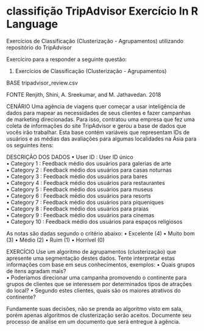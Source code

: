 # classifição TripAdvisor Exercício In R Language
Exercícios de Classificação (Clusterização - Agrupamentos) utilizando repositório do TripAdvisor

Exercíciro para a responder a seguinte questão:

1) Exercícios de Classificação (Clusterização - Agrupamentos) 
 
BASE  tripadvisor_review.csv 
 
FONTE Renjith, Shini, A. Sreekumar, and M. Jathavedan. 2018 
 
CENÁRIO 
Uma agência de viagens quer começar a usar inteligência de dados para mapear as necessidades de seus clientes e fazer campanhas de marketing direcionadas. 
Para isso, contratou uma empresa que fez uma coleta de informações do site TripAdvisor e gerou a base de dados que vocês irão trabalhar. 
Esta base contém variáveis que representam IDs de usuários e as médias das avaliações para algumas localidades na Ásia para os seguintes itens: 
 
DESCRIÇÃO DOS DADOS 
• User ID : User ID único  
• Category 1 : Feedback médio dos usuários para galerias de arte  
• Category 2 : Feedback médio dos usuários para casas noturnas  
• Category 3 : Feedback médio dos usuários para bares  
• Category 4 : Feedback médio dos usuários para restaurantes  
• Category 5 : Feedback médio dos usuários para museus  
• Category 6 : Feedback médio dos usuários para resorts  
• Category 7 : Feedback médio dos usuários para piqueniques  
• Category 8 : Feedback médio dos usuários para praias  
• Category 9 : Feedback médio dos usuários para cinemas  
• Category 10 : Feedback médio dos usuários para espaços religiosos 
 
As notas são dadas segundo o critério abaixo: • Excelente (4) • Muito bom (3) • Médio (2) • Ruim (1) • Horrível (0) 
 
EXERCÍCIO 
Use um algoritmo de agrupamentos (clusterização) que apresente uma segmentação destes dados. 
Tente interpretar estas informações com base em seus conhecimentos, exemplos: 
• Quais grupos de itens agradam mais?  
• Poderíamos direcionar uma campanha promovendo o continente para grupos de clientes que se interessem por determinados tipos de atrações do local? 
• Segundo estes clientes, quais são os maiores atrativos do continente? 
 
Fundamente suas decisões, não se prenda ao algoritmo visto em sala, porém apenas algoritmos de clusterização serão aceitos. 
Documente seu processo de análise em um documento que será entregue à agência. 
